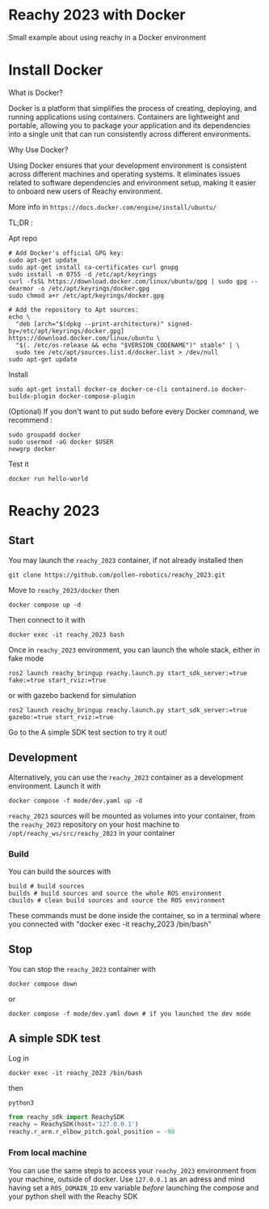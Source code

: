 # Reachy 2023 with Docker
Small example about using reachy in a Docker environment


# Install Docker

What is Docker?

Docker is a platform that simplifies the process of creating, deploying, and running applications using containers. Containers are lightweight and portable, allowing you to package your application and its dependencies into a single unit that can run consistently across different environments.

Why Use Docker?

Using Docker ensures that your development environment is consistent across different machines and operating systems. It eliminates issues related to software dependencies and environment setup, making it easier to onboard new users of Reachy environment.

More info in `https://docs.docker.com/engine/install/ubuntu/`

TL;DR : 

Apt repo
```commandline
# Add Docker's official GPG key:
sudo apt-get update
sudo apt-get install ca-certificates curl gnupg
sudo install -m 0755 -d /etc/apt/keyrings
curl -fsSL https://download.docker.com/linux/ubuntu/gpg | sudo gpg --dearmor -o /etc/apt/keyrings/docker.gpg
sudo chmod a+r /etc/apt/keyrings/docker.gpg

# Add the repository to Apt sources:
echo \
  "deb [arch="$(dpkg --print-architecture)" signed-by=/etc/apt/keyrings/docker.gpg] https://download.docker.com/linux/ubuntu \
  "$(. /etc/os-release && echo "$VERSION_CODENAME")" stable" | \
  sudo tee /etc/apt/sources.list.d/docker.list > /dev/null
sudo apt-get update
```
Install 
```commandline
sudo apt-get install docker-ce docker-ce-cli containerd.io docker-buildx-plugin docker-compose-plugin
```

(Optional) If you don't want to put sudo before every Docker command, we recommend : 
```commandline
sudo groupadd docker
sudo usermod -aG docker $USER
newgrp docker
```

Test it
```commandline
docker run hello-world
```

# Reachy 2023
## Start
You may launch the `reachy_2023` container, if not already installed then
```
git clone https://github.com/pollen-robotics/reachy_2023.git
```
Move to `reachy_2023/docker` then
```
docker compose up -d
```
Then connect to it with
```
docker exec -it reachy_2023 bash
```

Once in `reachy_2023` environment, you can launch the whole stack, either in fake mode 
```
ros2 launch reachy_bringup reachy.launch.py start_sdk_server:=true fake:=true start_rviz:=true
```
or with gazebo backend for simulation
```
ros2 launch reachy_bringup reachy.launch.py start_sdk_server:=true gazebo:=true start_rviz:=true
```
Go to the A simple SDK test section to try it out!

## Development
Alternatively, you can use the `reachy_2023` container as a development environment.
Launch it with 
```
docker compose -f mode/dev.yaml up -d
```
`reachy_2023` sources will be mounted as volumes into your container, from the `reachy_2023` repository on your host machine to `/opt/reachy_ws/src/reachy_2023` in your container

### Build
You can build the sources with
```
build # build sources
builds # build sources and source the whole ROS environment
cbuilds # clean build sources and source the ROS environment
```
These commands must be done inside the container, so in a terminal where you connected with "docker exec -it reachy_2023 /bin/bash"

## Stop
You can stop the `reachy_2023` container with
```
docker compose down
```
or
```
docker compose -f mode/dev.yaml down # if you launched the dev mode

```

## A simple SDK test
Log in
```commandline
docker exec -it reachy_2023 /bin/bash
```
then
```commandline
python3
```
```python
from reachy_sdk import ReachySDK
reachy = ReachySDK(host='127.0.0.1')
reachy.r_arm.r_elbow_pitch.goal_position = -90
```
### From local machine
You can use the same steps to access your `reachy_2023` environment from your machine, outside of docker.
Use `127.0.0.1` as an adress and mind having set a `ROS_DOMAIN_ID` env variable *before* launching the compose and your python shell with the Reachy SDK
